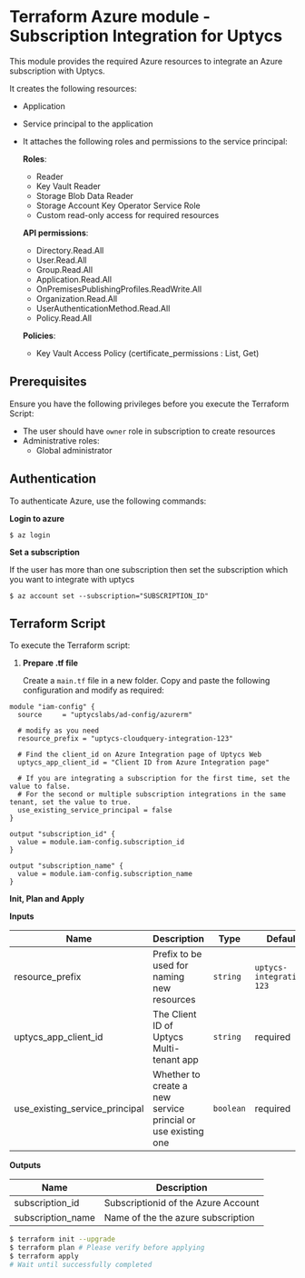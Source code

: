 # Terraform Azure module - Subscription Integration for Uptycs

This module provides the required Azure resources to integrate an Azure subscription with Uptycs.


It creates the following resources:

* Application
* Service principal to the application
* It attaches the following roles and permissions to the service principal:

  **Roles**:

  - Reader
  - Key Vault Reader
  - Storage Blob Data Reader
  - Storage Account Key Operator Service Role
  - Custom read-only access for required resources

  **API permissions**:

  - Directory.Read.All
  - User.Read.All
  - Group.Read.All
  - Application.Read.All
  - OnPremisesPublishingProfiles.ReadWrite.All
  - Organization.Read.All
  - UserAuthenticationMethod.Read.All
  - Policy.Read.All

  **Policies**:

  - Key Vault Access Policy (certificate_permissions : List, Get)

## Prerequisites

Ensure you have the following privileges before you execute the Terraform Script:

* The user should have `owner` role in subscription to create resources
* Administrative roles:
  * Global administrator

## Authentication

To authenticate Azure, use the following commands:

**Login to azure**

```
$ az login
```

**Set a subscription**

If the user has more than one subscription then set the subscription which you want to integrate with uptycs

```
$ az account set --subscription="SUBSCRIPTION_ID"
```

## Terraform Script

To execute the Terraform script:

1. **Prepare .tf file**

   Create a `main.tf` file in a new folder. Copy and paste the following configuration and modify as required:

```
module "iam-config" {
  source     = "uptycslabs/ad-config/azurerm"

  # modify as you need
  resource_prefix = "uptycs-cloudquery-integration-123"
  
  # Find the client_id on Azure Integration page of Uptycs Web
  uptycs_app_client_id = "Client ID from Azure Integration page"
  
  # If you are integrating a subscription for the first time, set the value to false. 
  # For the second or multiple subscription integrations in the same tenant, set the value to true.
  use_existing_service_principal = false
}

output "subscription_id" {
  value = module.iam-config.subscription_id
}

output "subscription_name" {
  value = module.iam-config.subscription_name
}
```

**Init, Plan and Apply**

**Inputs**


| Name            | Description                                | Type     | Default                             |
| ----------------- | -------------------------------------------- | ---------- | ------------------------------------- |
| resource_prefix | Prefix to be used for naming new resources | `string` | `uptycs-integration-123` |
| uptycs_app_client_id | The Client ID of Uptycs Multi-tenant app | `string` | required |
| use_existing_service_principal | Whether to create a new service princial or use existing one | `boolean` | required |

**Outputs**


| Name              | Description                         |
| ------------------- | ------------------------------------- |
| subscription_id   | Subscriptionid of the Azure Account |
| subscription_name | Name of the the azure subscription  |

```sh
$ terraform init --upgrade
$ terraform plan # Please verify before applying
$ terraform apply
# Wait until successfully completed
```
